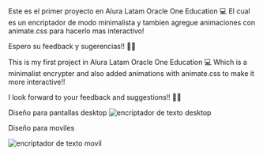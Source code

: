 Este es el primer proyecto en Alura Latam Oracle One Education 💻
El cual es un encriptador de modo minimalista y tambien agregue animaciones con animate.css para hacerlo mas interactivo!

Espero su feedback y sugerencias!! 👨‍💻



This is my first project in Alura Latam Oracle One Education 💻
Which is a minimalist encrypter and also added animations with animate.css to make it more interactive!!

I look forward to your feedback and suggestions!! 👨‍💻


Diseño para pantallas desktop
![encriptador de texto desktop](https://github.com/obed-dev/encriptador-de-texto/assets/110742169/1b6b3713-4709-42a2-bad1-6a9968a3d600)





Diseño para moviles

![encriptador de texto movil](https://github.com/obed-dev/encriptador-de-texto/assets/110742169/e9898ec1-410a-458b-b56c-325b8cecfccb)
